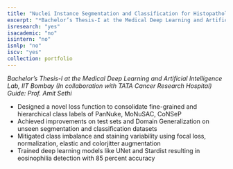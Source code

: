 ```yaml
---
title: "Nuclei Instance Segmentation and Classification for Histopathology Images"
excerpt: "*Bachelor’s Thesis-I at the Medical Deep Learning and Artificial Intelligence Lab, IIT Bombay(In collaboration with TATA Cancer Research Hospital) Guide: Prof. Amit Sethi*"
isresearch: "yes"
isacademic: "no"
isintern: "no"
isnlp: "no"
iscv: "yes"
collection: portfolio
---
```


*Bachelor’s Thesis-I at the Medical Deep Learning and Artificial Intelligence Lab, IIT Bombay (In collaboration with TATA Cancer Research Hospital) Guide: Prof. Amit Sethi*

* Designed a novel loss function to consolidate fine-grained and hierarchical class labels of PanNuke, MoNuSAC, CoNSeP
* Achieved improvements on test sets and Domain Generalization on unseen segmentation and classification datasets
* Mitigated class imbalance and staining variability using focal loss, normalization, elastic and colorjitter augmentation
* Trained deep learning models like UNet and Stardist resulting in eosinophilia detection with 85 percent accuracy
